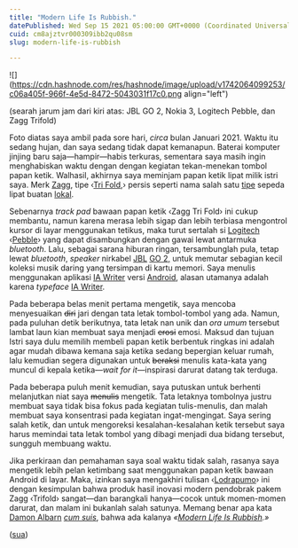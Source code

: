 ```yaml
---
title: "Modern Life Is Rubbish."
datePublished: Wed Sep 15 2021 05:00:00 GMT+0000 (Coordinated Universal Time)
cuid: cm8ajztvr000309ibb2qu08sm
slug: modern-life-is-rubbish

---
```


![](https://cdn.hashnode.com/res/hashnode/image/upload/v1742064099253/c06a405f-966f-4e5d-8472-5043031f17c0.png align="left")

(searah jarum jam dari kiri atas: JBL GO 2, Nokia 3, Logitech Pebble, dan Zagg Trifold)

Foto diatas saya ambil pada sore hari, *circa* bulan Januari 2021. Waktu itu sedang hujan, dan saya sedang tidak dapat kemanapun. Baterai komputer jinjing baru saja—hampir—habis terkuras, sementara saya masih ingin menghabiskan waktu dengan dengan kegiatan tekan-menekan tombol papan ketik. Walhasil, akhirnya saya meminjam papan ketik lipat milik istri saya. Merk [Zagg](https://www.zagg.com/en_uk/), tipe ‹[Tri Fold](https://www.zagg.com/en_uk/tri-fold-universal-keyboard-with-touchpad),› persis seperti nama salah satu [tipe](https://www.youtube.com/watch?v=s5P34nxN35I) sepeda lipat buatan [lokal](https://www.unitedbike.com/).

Sebenarnya *track pad* bawaan papan ketik ‹Zagg Tri Fold› ini cukup membantu, namun karena merasa lebih sigap dan lebih terbiasa mengontrol kursor di layar menggunakan tetikus, maka turut sertalah si [Logitech](https://www.logitech.com/en-us/) ‹[Pebble](https://www.logitech.com/en-us/products/mice/m350-pebble-wireless-mouse.910-005770.html)› yang dapat disambungkan dengan gawai lewat antarmuka *bluetooth*. Lalu, sebagai sarana hiburan ringan, tersambunglah pula, tetap lewat *bluetooth*, *speaker* nirkabel [JBL](https://www.jbl.com/) [GO 2,](https://www.jbl.com/bluetooth-speakers/JBL+GO+2.html) untuk memutar sebagian kecil koleksi musik daring yang tersimpan di kartu memori. Saya menulis menggunakan aplikasi [IA Writer](https://ia.net/writer) versi [Android](https://play.google.com/store/apps/details?id=net.ia.iawriter.x), alasan utamanya adalah karena *typeface* [IA Writer](https://ia.net/writer/blog/a-typographic-christmas).

Pada beberapa belas menit pertama mengetik, saya mencoba menyesuaikan <s>diri</s> jari dengan tata letak tombol-tombol yang ada. Namun, pada puluhan detik berikutnya, tata letak nan unik dan *ora umum* tersebut lambat laun kian membuat saya menjadi <s>erosi</s> emosi. Maksud dan tujuan Istri saya dulu memilih membeli papan ketik berbentuk ringkas ini adalah agar mudah dibawa kemana saja ketika sedang bepergian keluar rumah, lalu kemudian segera digunakan untuk <s>beraksi</s> menulis kata-kata yang muncul di kepala ketika—*wait for it*—inspirasi darurat datang tak terduga.

Pada beberapa puluh menit kemudian, saya putuskan untuk berhenti melanjutkan niat saya <s>menulis</s> mengetik. Tata letaknya tombolnya justru membuat saya tidak bisa fokus pada kegiatan tulis-menulis, dan malah membuat saya konsentrasi pada kegiatan ingat-mengingat. Saya sering salah ketik, dan untuk mengoreksi kesalahan-kesalahan ketik tersebut saya harus memindai tata letak tombol yang dibagi menjadi dua bidang tersebut, sungguh membuang waktu.

Jika perkiraan dan pemahaman saya soal waktu tidak salah, rasanya saya mengetik lebih pelan ketimbang saat menggunakan papan ketik bawaan Android di layar. Maka, izinkan saya mengakhiri tulisan ‹[Lodrapumo](/lodrapumo)› ini dengan kesimpulan bahwa produk hasil inovasi modern pendobrak pakem Zagg ‹Trifold› sangat—dan barangkali hanya—cocok untuk momen-momen darurat, dan malam ini bukanlah salah satunya. Memang benar apa kata [Damon Albarn](https://en.wikipedia.org/wiki/Damon_Albarn) [*cum suis*](https://en.wikipedia.org/wiki/Blur_\(band\)), bahwa ada kalanya *«*[*Modern Life Is Rubbish*](https://en.wikipedia.org/wiki/Modern_Life_Is_Rubbish)*.»*

([sua](https://sua.ist))